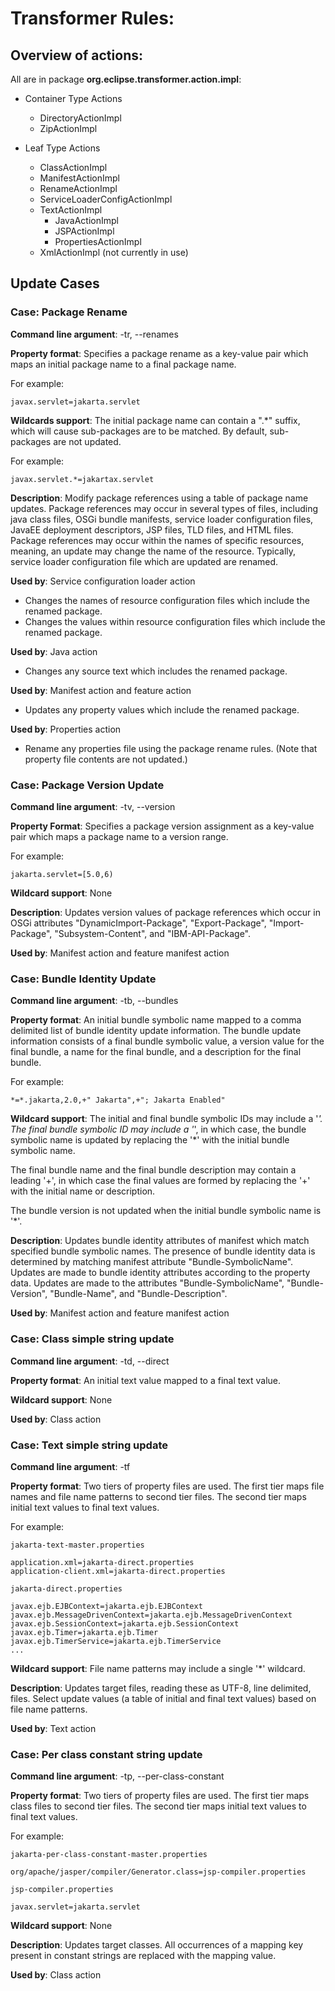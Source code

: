 # Transformer Rules:

## Overview of actions:

All are in package **org.eclipse.transformer.action.impl**:

* Container Type Actions

  * DirectoryActionImpl
  * ZipActionImpl

* Leaf Type Actions

  * ClassActionImpl
  * ManifestActionImpl
  * RenameActionImpl
  * ServiceLoaderConfigActionImpl
  * TextActionImpl
	  * JavaActionImpl
	  * JSPActionImpl
	  * PropertiesActionImpl
  * XmlActionImpl (not currently in use)

## Update Cases

### Case: Package Rename

**Command line argument**: -tr, --renames

**Property format**: Specifies a package rename as a key-value pair which maps an initial package name to a final package name.

For example:

    javax.servlet=jakarta.servlet

**Wildcards support**: The initial package name can contain a ".*" suffix, which will cause sub-packages are to be matched.  By default, sub-packages are not updated.

For example:

    javax.servlet.*=jakartax.servlet

**Description**: Modify package references using a table of package name updates.  Package references may occur in several types of files, including java class files, OSGi bundle manifests, service loader configuration files, JavaEE deployment descriptors, JSP files, TLD files, and HTML files.  Package references may occur within the names of specific resources, meaning, an update may change the name of the resource.  Typically, service loader configuration file which are updated are renamed.

**Used by**: Service configuration loader action

* Changes the names of resource configuration files which include the renamed package.
* Changes the values within resource configuration files which include the renamed package.

**Used by**: Java action

* Changes any source text which includes the renamed package.

**Used by**: Manifest action and feature action

* Updates any property values which include the renamed package.

**Used by**: Properties action

* Rename any properties file using the package rename rules.  (Note that property file contents are not updated.)

### Case: Package Version Update

**Command line argument**: -tv, --version

**Property Format**: Specifies a package version assignment as a key-value pair which maps a package name to a version range.

For example:

    jakarta.servlet=[5.0,6)

**Wildcard support**: None

**Description**: Updates version values of package references which occur in OSGi attributes "DynamicImport-Package", "Export-Package", "Import-Package", "Subsystem-Content", and "IBM-API-Package".

**Used by**: Manifest action and feature manifest action

### Case: Bundle Identity Update

**Command line argument**: -tb, --bundles

**Property format**:  An initial bundle symbolic name mapped to a comma delimited list of bundle identity update information. The bundle update information consists of a final bundle symbolic value, a version value for the final bundle, a name for the final bundle, and a description for the final bundle.

For example:

    *=*.jakarta,2.0,+" Jakarta",+"; Jakarta Enabled"

**Wildcard support**: The initial and final bundle symbolic IDs may include a '*'.  The final bundle symbolic ID may include a '*', in which case, the bundle symbolic name is updated by replacing the '*' with the initial bundle symbolic name.

The final bundle name and the final bundle description may contain a leading '+', in which case the final values are formed by replacing the '+' with the initial name or description.

The bundle version is not updated when the initial bundle symbolic name is '*'.

**Description**: Updates bundle identity attributes of manifest which match specified bundle symbolic names.  The presence of bundle identity data is determined by matching manifest attribute "Bundle-SymbolicName".  Updates are made to bundle identity attributes according to the property data.  Updates are made to the attributes "Bundle-SymbolicName", "Bundle-Version", "Bundle-Name", and "Bundle-Description".

**Used by**: Manifest action and feature manifest action

### Case: Class simple string update

**Command line argument**: -td, --direct

**Property format**: An initial text value mapped to a final text value.

**Wildcard support**: None

**Used by**: Class action

### Case: Text simple string update

**Command line argument**: -tf

**Property format**: Two tiers of property files are used.  The first tier maps file names and file name patterns to second tier files.  The second tier maps initial text values to final text values.

For example:

~~~
jakarta-text-master.properties
~~~

~~~
application.xml=jakarta-direct.properties
application-client.xml=jakarta-direct.properties
~~~

~~~
jakarta-direct.properties
~~~

~~~
javax.ejb.EJBContext=jakarta.ejb.EJBContext
javax.ejb.MessageDrivenContext=jakarta.ejb.MessageDrivenContext
javax.ejb.SessionContext=jakarta.ejb.SessionContext
javax.ejb.Timer=jakarta.ejb.Timer
javax.ejb.TimerService=jakarta.ejb.TimerService
...
~~~

**Wildcard support**: File name patterns may include a single '*' wildcard.

**Description**: Updates target files, reading these as UTF-8, line delimited, files.  Select update values (a table of initial and final text values) based on file name patterns.

**Used by**: Text action

### Case: Per class constant string update

**Command line argument**: -tp, --per-class-constant

**Property format**: Two tiers of property files are used.  The first tier maps class files to second tier files.  The second tier maps initial text values to final text values.

For example:

~~~
jakarta-per-class-constant-master.properties
~~~

~~~
org/apache/jasper/compiler/Generator.class=jsp-compiler.properties
~~~

~~~
jsp-compiler.properties
~~~

~~~
javax.servlet=jakarta.servlet
~~~

**Wildcard support**: None

**Description**: Updates target classes. All occurrences of a mapping key present in constant strings are replaced with the mapping value.

**Used by**: Class action
